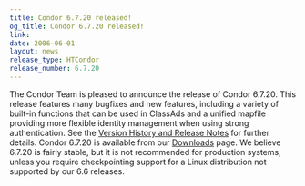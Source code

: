 ```yaml
---
title: Condor 6.7.20 released!
og_title: Condor 6.7.20 released!
link: 
date: 2006-06-01
layout: news
release_type: HTCondor
release_number: 6.7.20
---
```


The Condor Team is pleased to announce the release of Condor 6.7.20.  This release features many bugfixes and new features, including a variety of built-in functions that can be used in ClassAds and a unified mapfile providing more flexible identity management when using strong authentication.  See the <a href="manual/latest-dev/9_Version_History.html"> Version History and Release Notes</a> for further details. Condor 6.7.20 is available from our <a href="downloads//">Downloads</a> page.  We believe 6.7.20 is fairly stable, but it is not recommended for production systems, unless you require checkpointing support for a Linux distribution not supported by our 6.6 releases.
